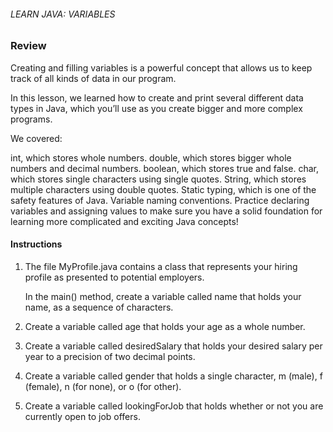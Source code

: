 ###### LEARN JAVA: VARIABLES

### Review

Creating and filling variables is a powerful concept that allows us to keep track of all kinds of data in our program.

In this lesson, we learned how to create and print several different data types in Java, which you’ll use as you create bigger and more complex programs.

We covered:

int, which stores whole numbers.
double, which stores bigger whole numbers and decimal numbers.
boolean, which stores true and false.
char, which stores single characters using single quotes.
String, which stores multiple characters using double quotes.
Static typing, which is one of the safety features of Java.
Variable naming conventions.
Practice declaring variables and assigning values to make sure you have a solid foundation for learning more complicated and exciting Java concepts!

#### Instructions

1. The file MyProfile.java contains a class that represents your hiring profile as presented to potential employers.

    In the main() method, create a variable called name that holds your name, as a sequence of characters.

2. Create a variable called age that holds your age as a whole number.

3. Create a variable called desiredSalary that holds your desired salary per year to a precision of two decimal points.

4. Create a variable called gender that holds a single character, m (male), f (female), n (for none), or o (for other).

5. Create a variable called lookingForJob that holds whether or not you are currently open to job offers.